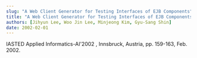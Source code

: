 ```yaml
---
slug: "A Web Client Generator for Testing Interfaces of EJB Components"
title: "A Web Client Generator for Testing Interfaces of EJB Components"
authors: [Jihyun Lee, Woo Jin Lee, Minjeong Kim, Gyu-Sang Shin]
date: 2002-02-01
---
```


IASTED Applied Informatics-AI'2002 , Innsbruck, Austria, pp. 159-163, Feb. 2002.

